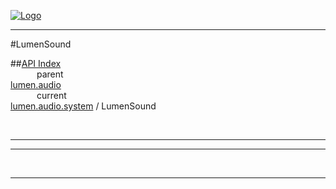 
[![Logo](../../../../images/logo.png)](../../../../index.html)

---

#LumenSound


##[API Index](../../../../api/index.html#lumen.audio)   
&emsp;&emsp;&emsp;parent    
[lumen.audio](../)     
&emsp;&emsp;&emsp;current    
[lumen.audio.system](./) / LumenSound

<br/>

---




---



&nbsp;
&nbsp;
&nbsp;

---  


&nbsp;   
&nbsp;   